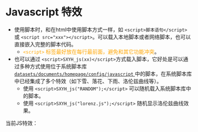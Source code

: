 # Javascript 特效

<script>SXYH_js("RANDOM");</script>
<script>SXYH_setwallpaper("RANDOM",0.7);</script>


- 使用脚本时，和在html中使用脚本方式一样，如 `<script>脚本语句</script>` 或 `<script src="xxx"></script>`。可以载入本地脚本或者网络脚本，也可以直接嵌入完整的脚本代码。
	- <font color="orange">`<script>` 标签最好放在每行最前面，避免和其它功能冲突</font>。
- 也可以通过 `<script>SXYH_js(xx)</script>`方式载入脚本，它好处是可以通过多种方式使用位于系统脚本库 [`datasets/documents/homepage/config/javascript` ]({{APP_PATH}}homepage/config/javascript) 中的脚本，在系统脚本库中已经集成了多个特效（如下雪、落花、下雨、洛伦兹曲线等）。
	- 使用 `<script>SXYH_js("RANDOM");</script>` 可以随机载入系统脚本库中的脚本。
	- 使用 `<script>SXYH_js("lorenz.js");</script>` 随机显示洛伦兹曲线效果。

当前JS特效：<span id="SXYH_JS_NAME"></span>

<script>
setTimeout("show_js_name()", 2000 );
function show_js_name(){
	let content=document.getElementById('SXYH_JS_NAME');  
	content.innerHTML='<font color="red"></font>'+SXYH_JS_CURRENT+'</font>';
}
</script>